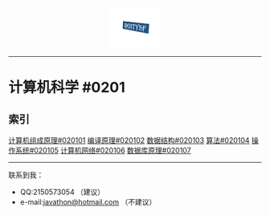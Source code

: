 <div align=center>
    <a herf="../index.html">
        <img alt="Do1tY5f" src="../pic/logo.png" width=100>
    </a>
</div>
<hr>

# 计算机科学 #0201
## 索引
[计算机组成原理#020101](./010101/content.html)
[编译原理#020102](./010102/content.html)
[数据结构#020103](./010103/content.html)
[算法#020104](./010104/content.html)
[操作系统#020105](./010105/content.html)
[计算机网络#020106](./010106/content.html)
[数据库原理#020107](./010107/content.html)
<hr>

联系到我：
- QQ:2150573054 （建议）
- e-mail:<javathon@hotmail.com> （不建议）
